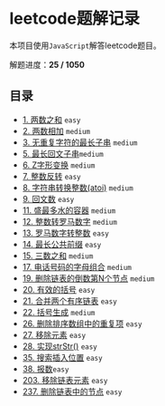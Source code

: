 # leetcode题解记录

本项目使用`JavaScript`解答leetcode题目。

解题进度：**25 / 1050**

## 目录

+ [1. 两数之和](https://github.com/hinapudao/leetcode/tree/master/solution/1.%E4%B8%A4%E6%95%B0%E4%B9%8B%E5%92%8C) `easy`
+ [2. 两数相加](https://github.com/hinapudao/leetcode/tree/master/solution/2.%E4%B8%A4%E6%95%B0%E7%9B%B8%E5%8A%A0) `medium`
+ [3. 无重复字符的最长子串](https://github.com/hinapudao/leetcode/tree/master/solution/3.%E6%97%A0%E9%87%8D%E5%A4%8D%E5%AD%97%E7%AC%A6%E7%9A%84%E6%9C%80%E9%95%BF%E5%AD%90%E4%B8%B2) `medium`
+ [5. 最长回文子串](https://github.com/hinapudao/leetcode/tree/master/solution/5.%E6%9C%80%E9%95%BF%E5%9B%9E%E6%96%87%E5%AD%90%E4%B8%B2)`medium`
+ [6. Z字形变换](https://github.com/hinapudao/leetcode/tree/master/solution/6.Z%E5%AD%97%E5%BD%A2%E5%8F%98%E6%8D%A2) `medium`
+ [7. 整数反转](https://github.com/hinapudao/leetcode/tree/master/solution/7.%E6%95%B4%E6%95%B0%E5%8F%8D%E8%BD%AC) `easy`
+ [8. 字符串转换整数(atoi)](https://github.com/hinapudao/leetcode/tree/master/solution/8.%E5%AD%97%E7%AC%A6%E4%B8%B2%E8%BD%AC%E6%8D%A2%E6%95%B4%E6%95%B0(atoi)) `medium`
+ [9. 回文数](https://github.com/hinapudao/leetcode/tree/master/solution/9.%E5%9B%9E%E6%96%87%E6%95%B0) `easy`
+ [11. 盛最多水的容器](https://github.com/hinapudao/leetcode/tree/master/solution/11.%E7%9B%9B%E6%9C%80%E5%A4%9A%E6%B0%B4%E7%9A%84%E5%AE%B9%E5%99%A8) `medium`
+ [12. 整数转罗马数字](https://github.com/hinapudao/leetcode/tree/master/solution/12.%E6%95%B4%E6%95%B0%E8%BD%AC%E7%BD%97%E9%A9%AC%E6%95%B0%E5%AD%97) `medium`
+ [13. 罗马数字转整数](https://github.com/hinapudao/leetcode/tree/master/solution/13.%E7%BD%97%E9%A9%AC%E6%95%B0%E5%AD%97%E8%BD%AC%E6%95%B4%E6%95%B0) `easy`
+ [14. 最长公共前缀](https://github.com/hinapudao/leetcode/tree/master/solution/14.%E6%9C%80%E9%95%BF%E5%85%AC%E5%85%B1%E5%89%8D%E7%BC%80) `easy`
+ [15. 三数之和](https://github.com/hinapudao/leetcode/tree/master/solution/15.%E4%B8%89%E6%95%B0%E4%B9%8B%E5%92%8C) `medium`
+ [17. 电话号码的字母组合](https://github.com/hinapudao/leetcode/tree/master/solution/17.%E7%94%B5%E8%AF%9D%E5%8F%B7%E7%A0%81%E7%9A%84%E5%AD%97%E6%AF%8D%E7%BB%84%E5%90%88) `medium`
+ [19. 删除链表的倒数第N个节点](https://github.com/hinapudao/leetcode/tree/master/solution/19.%E5%88%A0%E9%99%A4%E9%93%BE%E8%A1%A8%E7%9A%84%E5%80%92%E6%95%B0%E7%AC%ACN%E4%B8%AA%E8%8A%82%E7%82%B9) `medium`
+ [20. 有效的括号](https://github.com/hinapudao/leetcode/tree/master/solution/20.%E6%9C%89%E6%95%88%E7%9A%84%E6%8B%AC%E5%8F%B7) `easy`
+ [21. 合并两个有序链表](https://github.com/hinapudao/leetcode/tree/master/solution/21.%E5%90%88%E5%B9%B6%E4%B8%A4%E4%B8%AA%E6%9C%89%E5%BA%8F%E9%93%BE%E8%A1%A8) `easy`
+ [22. 括号生成](https://github.com/hinapudao/leetcode/tree/master/solution/22.%E6%8B%AC%E5%8F%B7%E7%94%9F%E6%88%90) `medium`
+ [26. 删除排序数组中的重复项](https://github.com/hinapudao/leetcode/tree/master/solution/26.%E5%88%A0%E9%99%A4%E6%8E%92%E5%BA%8F%E6%95%B0%E7%BB%84%E4%B8%AD%E7%9A%84%E9%87%8D%E5%A4%8D%E9%A1%B9) `easy`
+ [27. 移除元素](https://github.com/hinapudao/leetcode/tree/master/solution/27.%E7%A7%BB%E9%99%A4%E5%85%83%E7%B4%A0) `easy`
+ [28. 实现strStr()](https://github.com/hinapudao/leetcode/tree/master/solution/28.%E5%AE%9E%E7%8E%B0strStr()) `easy`
+ [35. 搜索插入位置](https://github.com/hinapudao/leetcode/tree/master/solution/35.%E6%90%9C%E7%B4%A2%E6%8F%92%E5%85%A5%E4%BD%8D%E7%BD%AE) `easy`
+ [38. 报数](https://github.com/hinapudao/leetcode/tree/master/solution/38.%E6%8A%A5%E6%95%B0)`easy`
+ [203. 移除链表元素](https://github.com/hinapudao/leetcode/tree/master/solution/203.%E7%A7%BB%E9%99%A4%E9%93%BE%E8%A1%A8%E5%85%83%E7%B4%A0) `easy`
+ [237. 删除链表中的节点](https://github.com/hinapudao/leetcode/tree/master/solution/237.%E5%88%A0%E9%99%A4%E9%93%BE%E8%A1%A8%E4%B8%AD%E7%9A%84%E8%8A%82%E7%82%B9) `easy`